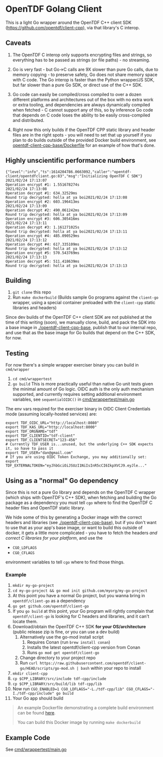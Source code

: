# OpenTDF Golang Client

This is a light Go wrapper around the OpenTDF C++ client SDK (https://github.com/opentdf/client-cpp), via that library's C interop.

## Caveats

1. The OpenTDF C interop only supports encrypting files and strings, so everything has to be passed as strings (or file paths) - no streaming.

1. Go is very fast - but Go->C calls are 9X slower than pure Go calls, due to memory copying - to preserve safety, Go does not share memory space with C code. The Go interop is faster than the Python wrapper/JS SDK, but far slower than a pure Go SDK, or direct use of the C++ SDK.

1. Go code can easily be compiled/cross compiled to over a dozen different platforms and architectures out of the box with no extra work or extra tooling, and dependencies are always dynamically compiled when fetched - C cannot support any of this, so by inference Go code that depends on C code loses the ability to be easily cross-compiled and distributed.

1. Right now this only builds if the OpenTDF CPP static library and header files are in the right spots - you will need to set that up yourself if you plan to do builds outside of the provided Docker build environment, see [opentdf-client-cpp-base/Dockerfile](opentdf-client-cpp-base/Dockerfile) for an example of how that's done.

## Highly unscientific performance numbers

    {"level":"info","ts":1614204786.0663092,"caller":"opentdf-client/opentdfclient.go:83","msg":"Initializing OpenTDF C SDK"}
    2021/02/24 17:13:07
    Operation encrypt #1: 1.551678274s
    2021/02/24 17:13:08
    Operation decrypt #1: 634.32529ms
    Round trip decrypted: holla at ya boi2021/02/24 17:13:08
    Operation encrypt #2: 603.196413ms
    2021/02/24 17:13:09
    Operation decrypt #2: 490.061242ms
    Round trip decrypted: holla at ya boi2021/02/24 17:13:09
    Operation encrypt #3: 606.305416ms
    2021/02/24 17:13:11
    Operation decrypt #3: 1.161271025s
    Round trip decrypted: holla at ya boi2021/02/24 17:13:11
    Operation encrypt #4: 485.090529ms
    2021/02/24 17:13:12
    Operation decrypt #4: 617.335109ms
    Round trip decrypted: holla at ya boi2021/02/24 17:13:12
    Operation encrypt #5: 570.543769ms
    2021/02/24 17:13:13
    Operation decrypt #5: 511.418639ms
    Round trip decrypted: holla at ya boi2021/02/24 17:13:13
  
## Building

1. `git clone` this repo
1. Run `make dockerbuild` (Builds sample Go programs against the `client-go` wrapper, using a special container preloaded with the `client-cpp` static libraries and headers)

Since dev builds of the OpenTDF C++ client SDK are not published at the time of this writing (soon), we manually clone, build, and pack the SDK into a base image in [./opentdf-client-cpp-base](./opentdf-client-cpp-base), publish that to our internal repo, and use that as the base image for Go builds that depend on the C++ SDK, for now.

## Testing

For now there's a simple wrapper exerciser binary you can build in `cmd/wrapper`

1. `cd cmd/wrappertest`
1. `go build`
This is more practically useful than native Go unit tests given the minimal amount of Go logic.
OIDC auth is the only auth mechanism supported, and currently requires setting additional environment variables, see `sequentialOIDC()` in [cmd/wrappertest/main.go](cmd/wrappertest/main.go)

The env vars required for the exerciser binary in OIDC Client Credentials mode (assuming locally-hosted services) are:

```shell
export TDF_OIDC_URL="http://localhost:8080"
export TDF_KAS_URL="http://localhost:8000"
export TDF_ORGNAME="tdf"
export TDF_CLIENTID="tdf-client"
export TDF_CLIENTSECRET="123-456"
# Currently TDF_USER is...unused, but the underlying C++ SDK expects it, so have to pass it
export TDF_USER="dan@gmail.com"
# If you are using OIDC Token Exchange, you may additionally set:
export TDF_EXTERNALTOKEN="eyJhbGciOiJSUzI1NiIsInR5cCI6IkpXVCJ9.eyJle..."
```

## Using as a "normal" Go dependency

Since this is not a pure Go library and depends on the OpenTDF C wrapper (which ships with OpenTDF's C++ SDK), when fetching and building the Go
package as a dependency you must tell `cgo` where to find the OpenTDF C header files and OpenTDF static library.

We hide some of this by generating a Docker image with the correct headers and libraries (see [./opentdf-client-cpp-base](./opentdf-client-cpp-base)), but if you don't want to use that as your app's base image, or want to build this outside of docker, it gets a little more complicated - you have to fetch the headers _and correct C libraries for your platform_, and use the

- `CGO_LDFLAGS`
- `CGO_CFLAGS`

environment variables to tell `cgo` where to find those things.

### Example

1. `mkdir my-go-project`
1. `cd my-go-project && go mod init github.com/myorg/my-go-project`
1. At this point you have a normal Go project, but you wanna bring in `opentdf/client-go` as a dependency
1. `go get github.com/opentdf/client-go`
1. If you `go build` at this point, your Go program will rightly complain that `opentdf/client-go` is looking for C headers and libraries, and it can't locate them.
1. Download/obtain the OpenTDF C++ SDK **for your OS/architecture** (public release zip is fine, or you can use a dev build)
    1. Alternatively use the go-mod install script
        1. Requires Conan (run `brew install conan`)
        1. Installs the latest opentdf/client-cpp version from Conan
        1. Runs `go mod get opentdf/client-go`
    1. Change directory to your project repo
    1. Run `curl https://raw.githubusercontent.com/opentdf/client-go/HEAD/scripts/go-mod.sh | bash` within your repo to install 
1. `mkdir client-cpp`
1. `cp $CPP_LIBRARY/src/include tdf-cpp/include`
1. `cp $CPP_LIBRARY/src/build/lib tdf-cpp/lib`
1. Now run `CGO_ENABLED=1 CGO_LDFLAGS="-L./tdf-cpp/lib" CGO_CFLAGS="-I./tdf-cpp/include" go build`
1. Your Go app should build

> An example Dockerfile demonstrating a complete build environment can be found [here](./Dockerfile).
>
> You can build this Docker image by running `make dockerbuild`

## Example Code

See [cmd/wrappertest/main.go](./cmd/wrappertest/main.go)
